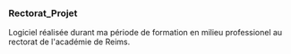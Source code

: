 ### Rectorat_Projet
Logiciel réalisée durant ma période de formation en milieu professionel au rectorat de l'académie de Reims.
